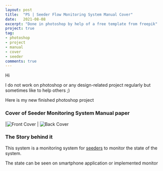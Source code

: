 ```yaml
---
layout: post
title:  "PS | Seeder Flow Monitoring System Manual Cover"
date:   2021-08-08
excerpt: "Done in photoshop by help of a free template from freepik"
project: true
tag:
- photoshop 
- project
- manual
- cover
- seeder
comments: true
---
```

Hi

I do not work on photoshop or any design-related project regularly but sometimes like to help others ;)

Here is my new finished photoshop project

### Cover of Seeder Monitoring System Manual paper


|![Front Cover](https://user-images.githubusercontent.com/42281587/128722231-39b42b26-e3d7-4db1-a155-682cc1e16245.png) | ![Back Cover](https://user-images.githubusercontent.com/42281587/128722897-68eaca11-37ea-4d34-bc34-35c8f09f8c88.png)

### The Story behind it

This system is a monitoring system for [seeders](https://s3.amazonaws.com/fallingrain/uploads/8fa208c545ed4ed3acd40a5bbf583316/original/JA1.jpg?1477013465) to monitor the state of the system.

The state can be seen on smartphone application or implemented monitor
